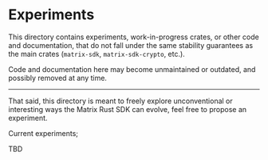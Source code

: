 # Experiments

This directory contains experiments, work-in-progress crates, or other code and documentation, that
do not fall under the same stability guarantees as the main crates (`matrix-sdk`,
`matrix-sdk-crypto`, etc.).

Code and documentation here may become unmaintained or outdated, and possibly removed at any time.

---

That said, this directory is meant to freely explore unconventional or interesting ways the Matrix
Rust SDK can evolve, feel free to propose an experiment.

Current experiments;

TBD